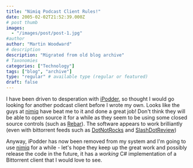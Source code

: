 ```yaml
---
title: "Nimiq Podcast Client Rules!"
date: 2005-02-02T21:52:39.000Z
# post thumb
images:
  - "/images/post/post-1.jpg"
#author
author: "Martin Woodward"
# description
description: "Migrated from old blog archive"
# Taxonomies
categories: ["Technology"]
tags: ["blog", "archive"]
type: "regular" # available type (regular or featured)
draft: false
---
```


[](http://www.nimiq.nl/)I have been driven to desperation with [iPodder](http://ipodder.sourceforge.net/), so thought I would go looking for another podcast client before I wrote my own.  Looks like the guys at [nimiq](http://www.nimiq.nl/) have beat me to it and done a great job!   Don't think they will be able to open source it for a while as they seem to be using some closed source controls (such as [Rebar](http://www.skybound.ca/developer/rebar/default.aspx)).  The software appears to work brilliantly (even with bittorrent feeds such as [DotNotRocks](http://www.dotnetrocks.com) and [SlashDotReview](http://www.slashdotreview.com))

Anyway, iPodder has now been removed from my system and I'm going to use [nimiq](http://www.nimiq.nl/) for a while - let's hope they keep up the great work and possibly release the code in the future, it has a *working* C# implementation of a Bittorrent client that I would love to see.